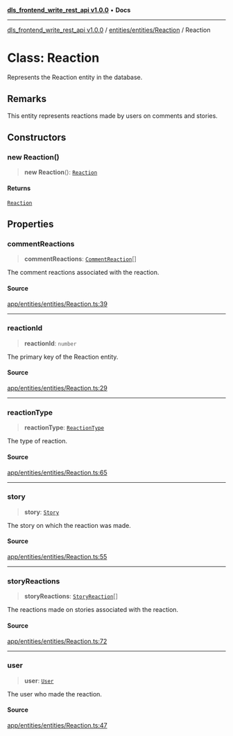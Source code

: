 [**dls_frontend_write_rest_api v1.0.0**](../../../../README.md) • **Docs**

***

[dls_frontend_write_rest_api v1.0.0](../../../../modules.md) / [entities/entities/Reaction](../README.md) / Reaction

# Class: Reaction

Represents the Reaction entity in the database.

## Remarks

This entity represents reactions made by users on comments and stories.

## Constructors

### new Reaction()

> **new Reaction**(): [`Reaction`](Reaction.md)

#### Returns

[`Reaction`](Reaction.md)

## Properties

### commentReactions

> **commentReactions**: [`CommentReaction`](../../CommentReaction/classes/CommentReaction.md)[]

The comment reactions associated with the reaction.

#### Source

[app/entities/entities/Reaction.ts:39](https://github.com/No-Life-inc/dls_write_api/blob/3b6ede554338fca33854ae593d3c96d63a70eb98/app/entities/entities/Reaction.ts#L39)

***

### reactionId

> **reactionId**: `number`

The primary key of the Reaction entity.

#### Source

[app/entities/entities/Reaction.ts:29](https://github.com/No-Life-inc/dls_write_api/blob/3b6ede554338fca33854ae593d3c96d63a70eb98/app/entities/entities/Reaction.ts#L29)

***

### reactionType

> **reactionType**: [`ReactionType`](../../ReactionType/classes/ReactionType.md)

The type of reaction.

#### Source

[app/entities/entities/Reaction.ts:65](https://github.com/No-Life-inc/dls_write_api/blob/3b6ede554338fca33854ae593d3c96d63a70eb98/app/entities/entities/Reaction.ts#L65)

***

### story

> **story**: [`Story`](../../Story/classes/Story.md)

The story on which the reaction was made.

#### Source

[app/entities/entities/Reaction.ts:55](https://github.com/No-Life-inc/dls_write_api/blob/3b6ede554338fca33854ae593d3c96d63a70eb98/app/entities/entities/Reaction.ts#L55)

***

### storyReactions

> **storyReactions**: [`StoryReaction`](../../StoryReaction/classes/StoryReaction.md)[]

The reactions made on stories associated with the reaction.

#### Source

[app/entities/entities/Reaction.ts:72](https://github.com/No-Life-inc/dls_write_api/blob/3b6ede554338fca33854ae593d3c96d63a70eb98/app/entities/entities/Reaction.ts#L72)

***

### user

> **user**: [`User`](../../User/classes/User.md)

The user who made the reaction.

#### Source

[app/entities/entities/Reaction.ts:47](https://github.com/No-Life-inc/dls_write_api/blob/3b6ede554338fca33854ae593d3c96d63a70eb98/app/entities/entities/Reaction.ts#L47)
